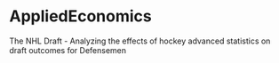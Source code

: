 # AppliedEconomics
The NHL Draft - Analyzing the effects of hockey advanced statistics on draft outcomes for Defensemen

